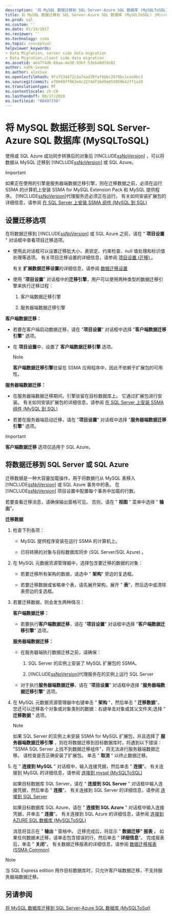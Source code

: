 ```yaml
---
description: '将 MySQL 数据迁移到 SQL Server-Azure SQL 数据库 (MySQLToSQL) '
title: 将 MySQL 数据迁移到 SQL Server-Azure SQL 数据库 (MySQLToSQL) |Microsoft Docs
ms.prod: sql
ms.custom: ''
ms.date: 01/19/2017
ms.reviewer: ''
ms.technology: ssma
ms.topic: conceptual
helpviewer_keywords:
- Data Migration, server side data migration
- Data Migration,client side data migration
ms.assetid: a6a7f4d6-68aa-4a38-93bf-53eba0d7dc82
author: nahk-ivanov
ms.author: alexiva
ms.openlocfilehash: 9fa753d472c5a7ead39faf88bc2479bc1caa9bc3
ms.sourcegitcommit: e700497f962e4c2274df16d9e651059b42ff1a10
ms.translationtype: MT
ms.contentlocale: zh-CN
ms.lasthandoff: 08/17/2020
ms.locfileid: "88497738"
---
```

# <a name="migrating-mysql-data-into-sql-server---azure-sql-database-mysqltosql"></a>将 MySQL 数据迁移到 SQL Server-Azure SQL 数据库 (MySQLToSQL) 
使用或 SQL Azure 成功同步转换后的对象后 [!INCLUDE[ssNoVersion](../../includes/ssnoversion-md.md)] ，可以将数据从 MySQL 迁移到 [!INCLUDE[ssNoVersion](../../includes/ssnoversion-md.md)] 或 SQL Azure。  
  
> [!IMPORTANT]  
> 如果正在使用的引擎是服务器端数据迁移引擎，则在迁移数据之前，必须在运行 SSMA 的计算机上安装 SSMA for MySQL Extension Pack 和 MySQL 提供程序。 [!INCLUDE[ssNoVersion](../../includes/ssnoversion-md.md)]代理服务还必须正在运行。 有关如何安装扩展包的详细信息，请参阅 [在 SQL Server 上安装 SSMA 组件 (MySQL 到 SQL) ](https://msdn.microsoft.com/6772d0c5-258f-4d7b-afb0-b5f810e71af1)  
  
## <a name="setting-migration-options"></a>设置迁移选项  
在将数据迁移到 [!INCLUDE[ssNoVersion](../../includes/ssnoversion-md.md)] 或 SQL Azure 之前，请在 " **项目设置** " 对话框中查看项目迁移选项。  
  
-   使用此对话框可以设置迁移批大小、表锁定、约束检查、null 值处理和标识值处理等选项。 有关项目迁移设置的详细信息，请参阅 [项目设置 (迁移) ](https://msdn.microsoft.com/2a3cba9e-cd54-4a8b-b858-8fc4cf2580d9)。  
  
    有关 **扩展数据迁移设置**的详细信息，请参阅 [数据迁移设置](data-migration-settings-mysqltosql.md)  
  
-   使用 "**项目设置**" 对话框中的**迁移引擎**，用户可以使用两种类型的数据迁移引擎来执行迁移过程：  
  
    1.  客户端数据迁移引擎  
  
    2.  服务器端数据迁移引擎  
  
**客户端数据迁移：**  
  
-   若要在客户端启动数据迁移，请在 "**项目设置**" 对话框中选择 "**客户端数据迁移引擎**" 选项。  
  
-   在 **项目设置**中，设置了 **客户端数据迁移引擎** 选项。  
  
    > [!NOTE]  
    > **客户端数据迁移引擎**驻留在 SSMA 应用程序中，因此不依赖于扩展包的可用性。  
  
**服务器端数据迁移：**  
  
-   在服务器端数据迁移期间，引擎驻留在目标数据库上。 它通过扩展包进行安装。 有关如何安装扩展包的详细信息，请参阅 [在 SQL Server 上安装 SSMA 组件 (MySQL 到 SQL) ](https://msdn.microsoft.com/6772d0c5-258f-4d7b-afb0-b5f810e71af1)  
  
-   若要在服务器端启动迁移，请在 "**项目设置**" 对话框中选择 "**服务器端数据迁移引擎**" 选项。  
  
> [!IMPORTANT]  
> **客户端数据迁移** 选项仅适用于 SQL Azure。  
  
## <a name="migrating-data-to-sql-server-or-sql-azure"></a>将数据迁移到 SQL Server 或 SQL Azure  
迁移数据是一种大容量加载操作，用于将数据行从 MySQL 表移入 [!INCLUDE[ssNoVersion](../../includes/ssnoversion-md.md)] 或 SQL Azure 事务中的表。 在 [!INCLUDE[ssNoVersion](../../includes/ssnoversion-md.md)] 项目设置中配置每个事务中加载的行数。  
  
若要查看迁移消息，请确保输出窗格可见。 否则，请在 " **视图** " 菜单中选择 " **输出**"。  
  
**迁移数据**  
  
1.  检查下列各项：  
  
    -   MySQL 提供程序安装在运行 SSMA 的计算机上。  
  
    -   已将转换的对象与目标数据库同步 (SQL Server/SQL Azure) 。  
  
2.  在 MySQL 元数据资源管理器中，选择包含要迁移的数据的对象：  
  
    -   若要迁移所有架构的数据，请选中 " **架构**" 旁边的复选框。  
  
    -   若要迁移数据或省略单个表，请先展开架构，展开 " **表**"，然后选中或清除表旁边的复选框。  
  
3.  若要迁移数据，则会发生两种情况：  
  
    **客户端数据迁移：**  
  
    -   若要执行**客户端数据迁移**，请在 "**项目设置**" 对话框中选择 "**客户端数据迁移引擎**" 选项。  
  
    **服务器端数据迁移：**  
  
    -   在服务器端执行数据迁移之前，请确保：  
  
        1.  SQL Server 的实例上安装了 MySQL 扩展包的 SSMA。  
  
        2.  [!INCLUDE[ssNoVersion](../../includes/ssnoversion-md.md)]代理服务在的实例上运行 SQL Server  
  
    -   对于执行**服务器端数据迁移**，请在 "**项目设置**" 对话框中选择 "**服务器端数据迁移引擎**" 选项。  
  
4.  在 MySQL 元数据资源管理器中右键单击 " **架构** "，然后单击 " **迁移数据**"。 您还可以迁移各个对象或对象类别的数据：右键单击对象或其父文件夹;选择 " **迁移数据** " 选项。  
  
    > [!NOTE]  
    > 如果 SQL Server 的实例上未安装 SSMA for MySQL 扩展包，并且选择了 **服务器端数据迁移引擎** ，则在将数据迁移到目标数据库时，将遇到以下错误： "SSMA SQL Server 上找不到数据迁移组件"，将无法进行服务器端数据迁移。 请检查是否正确安装了扩展包。 单击 " **取消** " 以终止数据迁移。  
  
5.  在 " **连接到 MySQL** " 对话框中，输入连接凭据，然后单击 " **连接**"。 有关连接到 MySQL 的详细信息，请参阅 [连接到 mysql &#40;MySQLToSQL&#41;](../../ssma/mysql/connect-to-mysql-mysqltosql.md)  
  
    如果目标数据库 SQL Server，请在 " **连接到 SQL Server** " 对话框中输入连接凭据，然后单击 " **连接**"。 有关连接到 SQL Server 的详细信息，请参阅 [连接到 SQL Server](https://msdn.microsoft.com/bb8c4bde-cfc2-4636-92ae-5dd24abe9536)  
  
    如果目标数据库 SQL Azure，请在 " **连接到 SQL Azure** " 对话框中输入连接凭据，并单击 " **连接**"。 有关连接到 SQL Azure 的详细信息，请参阅 [连接到 AZURE SQL 数据库 &#40;MySQLToSQL&#41;](../../ssma/mysql/connect-to-azure-sql-db-mysqltosql.md)  
  
    消息将显示在 " **输出** " 窗格中。 迁移完成后，将显示 " **数据迁移" 报表** 。 如果任何数据未迁移，请单击包含错误的行，然后单击 " **详细信息**"。 完成报表后，单击 " **关闭**"。 有关数据迁移报表的详细信息，请参阅 [数据迁移报表 (SSMA Common) ](https://msdn.microsoft.com/bbfb9d88-5a98-4980-8d19-c5d78bd0d241)  
  
> [!NOTE]  
> 当 SQL Express edition 用作目标数据库时，只允许客户端数据迁移，不支持服务器端数据迁移。  
  
## <a name="see-also"></a>另请参阅  
[将 MySQL 数据库迁移到 SQL Server-Azure SQL 数据库 &#40;MySQLToSql&#41;](../../ssma/mysql/migrating-mysql-databases-to-sql-server-azure-sql-db-mysqltosql.md)  
  
